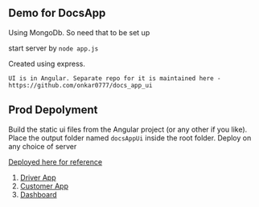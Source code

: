 ## Demo for DocsApp
Using MongoDb. So need that to be set up

start server by `node app.js`

Created using express. 

`UI is in Angular. Separate repo for it is maintained here - https://github.com/onkar0777/docs_app_ui`

## Prod Depolyment
Build the static ui files from the Angular project (or any other if you like). Place the output folder named `docsAppUi` inside the root folder. Deploy on any choice of server

[Deployed here for reference](http://docsapp.classroomapp.in)


1. [Driver App](http://docsapp.classroomapp.in/driver/1)
2. [Customer App](http://docsapp.classroomapp.in/customer)
3. [Dashboard](http://docsapp.classroomapp.in/dashboard)
